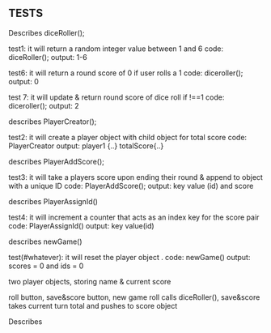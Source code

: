 ## TESTS

Describes diceRoller();

test1: it will return a random integer value between 1 and 6
code: diceRoller();
output: 1-6

test6: it will return a round score of 0 if user rolls a 1
code: diceroller();
output: 0

test 7: it will update & return round score of dice roll if !==1
code: diceroller();
output: 2

<!-- test6: when a user rolls a 1, it sets their round score to 0 and prompts to pass turn
code: diceRoller();
output: 0 -->

describes PlayerCreator();

test2: it will create a player object with child object for total score
code: PlayerCreator
output: player1 {..} totalScore{..}


describes PlayerAddScore();

test3: it will take a players score upon ending their round & append to object with a unique ID
code: PlayerAddScore();
output: key value (id) and score


describes PlayerAssignId()

test4: it will increment a counter that acts as an index key for the score pair
code: PlayerAssignId()
output: key value(id)


describes newGame()

test(#whatever): it will reset the player object .
code: newGame()
output: scores = 0 and ids = 0


<!-- describes newGame()

test: it will create a player object & reset 
code: newGame()
code: player1 {} -->


<!-- proposed/future tests -->
<!-- test: it will create a player object with a name element
code: PlayerCreator
output: player1 {..} totalScore {..} -->

<!-- test: it will keep score across multiple rolls of diceRoller()
code: diceroller()
output: total of # rolled so far -->

two player objects, storing name & current score

roll button, save&score button, new game
roll calls diceRoller(), save&score takes current turn total and pushes to score object


Describes 